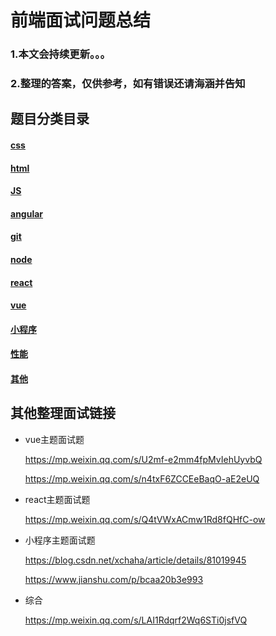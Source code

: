 # 前端面试问题总结

### 1.本文会持续更新。。。

### 2.整理的答案，仅供参考，如有错误还请海涵并告知

## 题目分类目录

#### [css](css.md)

#### [html](html.md)

#### [JS](js.md)

#### [angular](angular.md)

#### [git](git.md)

#### [node](node.md)

#### [react](react.md)

#### [vue](vue.md)

#### [小程序](小程序.md)

#### [性能](性能.md)

#### [其他](其他.md)

## 其他整理面试链接

- vue主题面试题

  https://mp.weixin.qq.com/s/U2mf-e2mm4fpMvIehUyvbQ

  https://mp.weixin.qq.com/s/n4txF6ZCCEeBaqO-aE2eUQ

- react主题面试题

  https://mp.weixin.qq.com/s/Q4tVWxACmw1Rd8fQHfC-ow

- 小程序主题面试题

  https://blog.csdn.net/xchaha/article/details/81019945

  https://www.jianshu.com/p/bcaa20b3e993

- 综合

  https://mp.weixin.qq.com/s/LAI1Rdqrf2Wq6STi0jsfVQ
